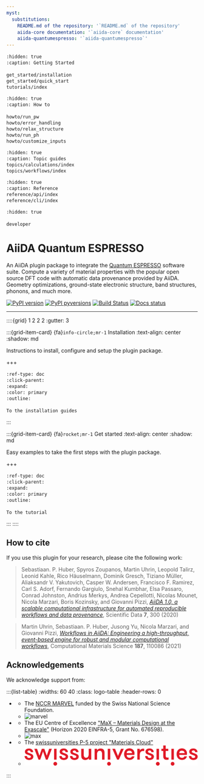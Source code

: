 ```yaml
---
myst:
  substitutions:
    README.md of the repository: '`README.md` of the repository'
    aiida-core documentation: '`aiida-core` documentation'
    aiida-quantumespresso: '`aiida-quantumespresso`'
---
```


```{toctree}
:hidden: true
:caption: Getting Started

get_started/installation
get_started/quick_start
tutorials/index
```

```{toctree}
:hidden: true
:caption: How to

howto/run_pw
howto/error_handling
howto/relax_structure
howto/run_ph
howto/customize_inputs
```

```{toctree}
:hidden: true
:caption: Topic guides
topics/calculations/index
topics/workflows/index
```

```{toctree}
:hidden: true
:caption: Reference
reference/api/index
reference/cli/index
```

```{toctree}
:hidden: true

developer
```

# AiiDA Quantum ESPRESSO

An AiiDA plugin package to integrate the [Quantum ESPRESSO](http://www.quantumespresso.org) software suite.
Compute a variety of material properties with the popular open source DFT code with automatic data provenance provided by AiiDA.
Geometry optimizations, ground-state electronic structure, band structures, phonons, and much more.

[![PyPI version](https://badge.fury.io/py/aiida-quantumespresso.svg)](https://badge.fury.io/py/aiida-quantumespresso)
[![PyPI pyversions](https://img.shields.io/pypi/pyversions/aiida-quantumespresso.svg)](https://pypi.python.org/pypi/aiida-quantumespresso)
[![Build Status](https://github.com/aiidateam/aiida-quantumespresso/actions/workflows/ci.yml/badge.svg?branch=main)](https://github.com/aiidateam/aiida-quantumespresso/actions)
[![Docs status](https://readthedocs.org/projects/aiida-quantumespresso/badge)](http://aiida-quantumespresso.readthedocs.io/)

______________________________________________________________________


::::{grid} 1 2 2 2
:gutter: 3

:::{grid-item-card} {fa}`info-circle;mr-1` Installation
:text-align: center
:shadow: md

Instructions to install, configure and setup the plugin package.

+++

```{button-ref} get_started/installation
:ref-type: doc
:click-parent:
:expand:
:color: primary
:outline:

To the installation guides
```
:::

:::{grid-item-card} {fa}`rocket;mr-1` Get started
:text-align: center
:shadow: md

Easy examples to take the first steps with the plugin package.

+++

```{button-ref} get_started/quick_start
:ref-type: doc
:click-parent:
:expand:
:color: primary
:outline:

To the tutorial
```
:::
::::


## How to cite

If you use this plugin for your research, please cite the following work:

> Sebastiaan. P. Huber, Spyros Zoupanos, Martin Uhrin, Leopold Talirz, Leonid Kahle, Rico Häuselmann, Dominik Gresch, Tiziano Müller, Aliaksandr V. Yakutovich, Casper W. Andersen, Francisco F. Ramirez, Carl S. Adorf, Fernando Gargiulo, Snehal Kumbhar, Elsa Passaro, Conrad Johnston, Andrius Merkys, Andrea Cepellotti, Nicolas Mounet, Nicola Marzari, Boris Kozinsky, and Giovanni Pizzi, [*AiiDA 1.0, a scalable computational infrastructure for automated
    reproducible workflows and data provenance*](https://doi.org/10.1038/s41597-020-00638-4), Scientific Data **7**, 300 (2020)

> Martin Uhrin, Sebastiaan. P. Huber, Jusong Yu, Nicola Marzari, and Giovanni Pizzi, [*Workflows in AiiDA: Engineering a high-throughput, event-based
    engine for robust and modular computational workflows*](https://doi.org/10.1016/j.commatsci.2020.110086), Computational Materials Science **187**, 110086 (2021)

## Acknowledgements

We acknowledge support from:

:::{list-table}
:widths: 60 40
:class: logo-table
:header-rows: 0

* - The [NCCR MARVEL](http://nccr-marvel.ch/) funded by the Swiss National Science Foundation.
  - ![marvel](images/MARVEL.png)
* - The EU Centre of Excellence ["MaX – Materials Design at the Exascale"](http://www.max-centre.eu/) (Horizon 2020 EINFRA-5, Grant No. 676598).
  - ![max](images/MaX.png)
* - The [swissuniversities P-5 project "Materials Cloud"](https://www.materialscloud.org/swissuniversities)
  - ![swissuniversities](images/swissuniversities.png)

:::

[aiida]: http://aiida.net
[aiida quantum espresso tutorial]: https://aiida-tutorials.readthedocs.io/en/tutorial-qe-short/
[aiida-core documentation]: https://aiida.readthedocs.io/projects/aiida-core/en/latest/intro/get_started.html
[aiida-quantumespresso]: https://github.com/aiidateam/aiida-quantumespresso
[aiidalab demo cluster]: https://aiidalab-demo.materialscloud.org/
[quantum espresso]: http://www.quantumespresso.org
[quantum mobile]: https://quantum-mobile.readthedocs.io/en/latest/index.html
